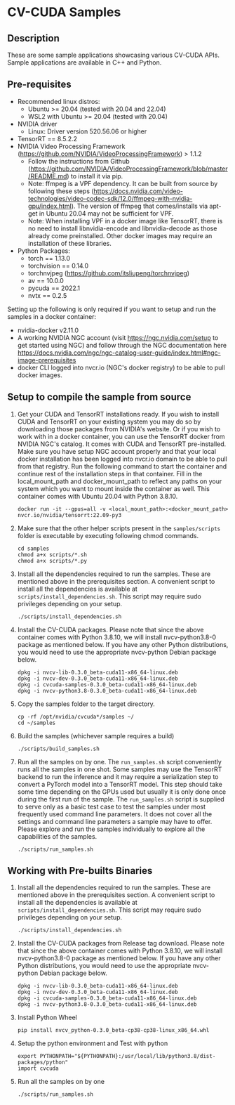 # CV-CUDA Samples

## Description

These are some sample applications showcasing various CV-CUDA APIs. Sample applications are available in C++ and Python.

## Pre-requisites

- Recommended linux distros:
  - Ubuntu >= 20.04 (tested with 20.04 and 22.04)
  - WSL2 with Ubuntu >= 20.04 (tested with 20.04)
- NVIDIA driver
  - Linux: Driver version 520.56.06 or higher
- TensorRT == 8.5.2.2
- NVIDIA Video Processing Framework (https://github.com/NVIDIA/VideoProcessingFramework) > 1.1.2
  - Follow the instructions from Github (https://github.com/NVIDIA/VideoProcessingFramework/blob/master/README.md) to install it via pip.
  - Note: ffmpeg is a VPF dependency. It can be built from source by following these steps (https://docs.nvidia.com/video-technologies/video-codec-sdk/12.0/ffmpeg-with-nvidia-gpu/index.html). The version of ffmpeg that comes/installs via apt-get in Ubuntu 20.04 may not be sufficient for VPF.
  - Note: When installing VPF in a docker image like TensorRT, there is no need to install libnvidia-encode and libnvidia-decode as those already come preinstalled. Other docker images may require an installation of these libraries.
- Python Packages:
  - torch == 1.13.0
  - torchvision == 0.14.0
  - torchnvjpeg (https://github.com/itsliupeng/torchnvjpeg)
  - av == 10.0.0
  - pycuda == 2022.1
  - nvtx == 0.2.5

Setting up the following is only required if you want to setup and run the samples in a docker container:

- nvidia-docker v2.11.0
- A working NVIDIA NGC account (visit https://ngc.nvidia.com/setup to get started using NGC) and follow through the NGC documentation here https://docs.nvidia.com/ngc/ngc-catalog-user-guide/index.html#ngc-image-prerequisites
- docker CLI logged into nvcr.io (NGC's docker registry) to be able to pull docker images.

## Setup to compile the sample from source

1. Get your CUDA and TensorRT installations ready. If you wish to install CUDA and TensorRT on your existing system you may do so by downloading those packages from NVIDIA's website. Or if you wish to work with in a docker container, you can use the TensorRT docker from NVIDIA NGC's catalog. It comes with CUDA and TensorRT pre-installed. Make sure you have setup NGC account properly and that your local docker installation has been logged into nvcr.io domain to be able to pull from that registry. Run the following command to start the container and continue rest of the installation steps in that container. Fill in the local_mount_path and docker_mount_path to reflect any paths on your system which you want to mount inside the container as well. This container comes with Ubuntu 20.04 with Python 3.8.10.

   ```shell
   docker run -it --gpus=all -v <local_mount_path>:<docker_mount_path> nvcr.io/nvidia/tensorrt:22.09-py3
   ```

2. Make sure that the other helper scripts present in the `samples/scripts` folder is executable by executing following chmod commands.

   ```shell
   cd samples
   chmod a+x scripts/*.sh
   chmod a+x scripts/*.py
   ```

3. Install all the dependencies required to run the samples. These are mentioned above in the prerequisites section. A convenient script to install all the dependencies is available at `scripts/install_dependencies.sh`. This script may require sudo privileges depending on your setup.

   ```shell
   ./scripts/install_dependencies.sh
   ```

4. Install the CV-CUDA packages. Please note that since the above container comes with Python 3.8.10, we will install nvcv-python3.8-0 package as mentioned below. If you have any other Python distributions, you would need to use the appropriate nvcv-python Debian package below.

   ```shell
   dpkg -i nvcv-lib-0.3.0_beta-cuda11-x86_64-linux.deb
   dpkg -i nvcv-dev-0.3.0_beta-cuda11-x86_64-linux.deb
   dpkg -i cvcuda-samples-0.3.0_beta-cuda11-x86_64-linux.deb
   dpkg -i nvcv-python3.8-0.3.0_beta-cuda11-x86_64-linux.deb
   ```

5. Copy the samples folder to the target directory.

   ```shell
   cp -rf /opt/nvidia/cvcuda*/samples ~/
   cd ~/samples
   ```

6. Build the samples (whichever sample requires a build)

   ```shell
   ./scripts/build_samples.sh
   ```

7. Run all the samples on by one. The `run_samples.sh` script conveniently runs all the samples in one shot. Some samples may use the TensorRT backend to run the inference and it may require a serialization step to convert a PyTorch model into a TensorRT model. This step should take some time depending on the GPUs used but usually it is only done once during the first run of the sample. The `run_samples.sh` script is supplied to serve only as a basic test case to test the samples under most frequently used command line parameters. It does not cover all the settings and command line parameters a sample may have to offer. Please explore and run the samples individually to explore all the capabilities of the samples.

   ```shell
   ./scripts/run_samples.sh
   ```

## Working with Pre-builts Binaries

1. Install all the dependencies required to run the samples. These are mentioned above in the prerequisites section. A convenient script to install all the dependencies is available at `scripts/install_dependencies.sh`. This script may require sudo privileges depending on your setup.

   ```shell
   ./scripts/install_dependencies.sh
   ```

2. Install the CV-CUDA packages from Release tag download. Please note that since the above container comes with Python 3.8.10, we will install nvcv-python3.8-0 package as mentioned below. If you have any other Python distributions, you would need to use the appropriate nvcv-python Debian package below.

   ```shell
   dpkg -i nvcv-lib-0.3.0_beta-cuda11-x86_64-linux.deb
   dpkg -i nvcv-dev-0.3.0_beta-cuda11-x86_64-linux.deb
   dpkg -i cvcuda-samples-0.3.0_beta-cuda11-x86_64-linux.deb
   dpkg -i nvcv-python3.8-0.3.0_beta-cuda11-x86_64-linux.deb
   ```

3. Install Python Wheel

   ```shell
   pip install nvcv_python-0.3.0_beta-cp38-cp38-linux_x86_64.whl
   ```

4. Setup the python environment and Test with python

   ```shell
   export PYTHONPATH="${PYTHONPATH}:/usr/local/lib/python3.8/dist-packages/python"
   import cvcuda

   ```

5. Run all the samples on by one

   ```shell
   ./scripts/run_samples.sh
   ```

